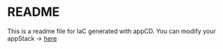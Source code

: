 # README
This is a readme file for IaC generated with appCD.
You can modify your appStack -> [here](http://cloud.stackgen.com/appstacks/9c87ea6c-55b5-4b22-8388-caf3e17a9987)
